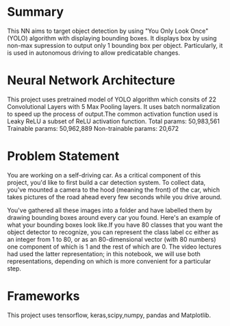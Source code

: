# Summary

This NN aims to target object detection by using "You Only Look Once" (YOLO) algorithm with displaying bounding boxes. It displays box by using non-max supression to output only 1 bounding box per object. Particularly, it is used in autonomous driving to allow predicatable changes.

# Neural Network Architecture

This project uses pretrained model of YOLO algorithm which consits of 22 Convolutional Layers with 5 Max Pooling layers. It uses batch normalization to speed up the process of output.The common activation function used is Leaky ReLU a subset of ReLU activation function. 
Total params: 50,983,561
Trainable params: 50,962,889
Non-trainable params: 20,672

# Problem Statement

You are working on a self-driving car. As a critical component of this project, you'd like to first build a car detection system. To collect data, you've mounted a camera to the hood (meaning the front) of the car, which takes pictures of the road ahead every few seconds while you drive around.

You've gathered all these images into a folder and have labelled them by drawing bounding boxes around every car you found. Here's an example of what your bounding boxes look like.If you have 80 classes that you want the object detector to recognize, you can represent the class label cc either as an integer from 1 to 80, or as an 80-dimensional vector (with 80 numbers) one component of which is 1 and the rest of which are 0. The video lectures had used the latter representation; in this notebook, we will use both representations, depending on which is more convenient for a particular step.

# Frameworks

This project uses tensorflow, keras,scipy,numpy, pandas and Matplotlib.
